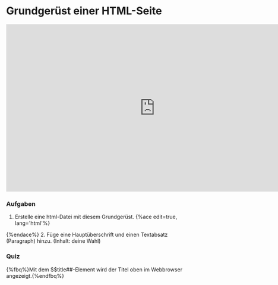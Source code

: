 # Grundgerüst einer HTML-Seite

<iframe width="800" height="450" src="https://www.youtube-nocookie.com/embed/TbfOV-bBQIc?showinfo=0" frameborder="0" allowfullscreen></iframe>

### Aufgaben

1. Erstelle eine html-Datei mit diesem Grundgerüst.
{%ace edit=true, lang='html'%}
<!DOCTYPE html>
<html>
  <head>
    <meta charset="utf-8">
    <title>Meine erste Webseite</title>
  </head>
  <body>
  </body>
</html>
{%endace%}
2. Füge eine Hauptüberschrift und einen Textabsatz (Paragraph) hinzu. (Inhalt: deine Wahl)

### Quiz

{%fbq%}Mit dem $$title##-Element wird der Titel oben im Webbrowser angezeigt.{%endfbq%}

